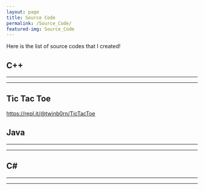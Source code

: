 ```yaml
---
layout: page
title: Source Code
permalink: /Source_Code/
featured-img: Source_Code
---
```


Here is the list of source codes that I created!

## C++
---
---

Tic Tac Toe
---
https://repl.it/@twinb0rn/TicTacToe



## Java
---
---



## C#
---
---
